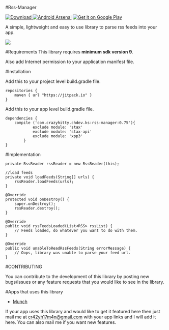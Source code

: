 #Rss-Manager

[ ![Download](https://api.bintray.com/packages/cr42yh17m4n/maven/rss-manager/images/download.svg) ](https://bintray.com/cr42yh17m4n/maven/rss-manager/_latestVersion)
[![Android Arsenal](https://img.shields.io/badge/Android%20Arsenal-Rss--Manager-brightgreen.svg?style=flat)](http://android-arsenal.com/details/1/2954)
<a href='https://play.google.com/store/apps/details?id=com.crazyhitty.chdev.ks.rssmanagerlib.demo'><img alt='Get it on Google Play' src='https://developer.android.com/images/brand/en_generic_rgb_wo_45.png'/></a>

A simple, lightweight and easy to use library to parse rss feeds into your app.

![](http://i.imgur.com/I9kNDzP.png)

#Requirements
This library requires <b>minimum sdk version 9</b>. 

Also add Internet permission to your application manifest file.

#Installation

Add this to your project level build.gradle file.

```
repositories {
    maven { url "https://jitpack.io" }
}
```

Add this to your app level build.gradle file.

```
dependencies {
    compile ('com.crazyhitty.chdev.ks:rss-manager:0.75'){
            exclude module: 'stax'
            exclude module: 'stax-api'
            exclude module: 'xpp3'
        }
}
```

#Implementation

```
private RssReader rssReader = new RssReader(this);

//load feeds
private void loadFeeds(String[] urls) {
    rssReader.loadFeeds(urls);
}

@Override
protected void onDestroy() {
    super.onDestroy();
    rssReader.destroy();
}

@Override
public void rssFeedsLoaded(List<RSS> rssList) {
    // Feeds loaded, do whatever you want to do with them.
}

@Override
public void unableToReadRssFeeds(String errorMessage) {
    // Oops, library was unable to parse your feed url.
}
```
    
#CONTRIBUTING

You can contribute to the development of this library by posting new bugs/issues or any feature requests that you would like to see in the library.

#Apps that uses this library

* [Munch](https://github.com/crazyhitty/Munch)

If your app uses this library and would like to get it featured here then just mail me at cr42yh17m4n@gmail.com with your app links and I will add it here. You can also mail me if you want new features.
